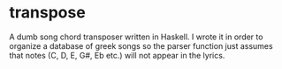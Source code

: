 # transpose
A dumb song chord transposer written in Haskell.
I wrote it in order to  organize a database of greek songs so 
the parser function just assumes that notes (C, D, E, G#, Eb etc.) 
will not appear in the lyrics.
